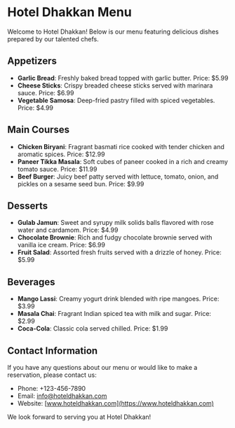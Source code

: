 # Hotel Dhakkan Menu

Welcome to Hotel Dhakkan! Below is our menu featuring delicious dishes prepared by our talented chefs.

## Appetizers

- **Garlic Bread**: Freshly baked bread topped with garlic butter. Price: $5.99
- **Cheese Sticks**: Crispy breaded cheese sticks served with marinara sauce. Price: $6.99
- **Vegetable Samosa**: Deep-fried pastry filled with spiced vegetables. Price: $4.99

## Main Courses

- **Chicken Biryani**: Fragrant basmati rice cooked with tender chicken and aromatic spices. Price: $12.99
- **Paneer Tikka Masala**: Soft cubes of paneer cooked in a rich and creamy tomato sauce. Price: $11.99
- **Beef Burger**: Juicy beef patty served with lettuce, tomato, onion, and pickles on a sesame seed bun. Price: $9.99

## Desserts

- **Gulab Jamun**: Sweet and syrupy milk solids balls flavored with rose water and cardamom. Price: $4.99
- **Chocolate Brownie**: Rich and fudgy chocolate brownie served with vanilla ice cream. Price: $6.99
- **Fruit Salad**: Assorted fresh fruits served with a drizzle of honey. Price: $5.99

## Beverages

- **Mango Lassi**: Creamy yogurt drink blended with ripe mangoes. Price: $3.99
- **Masala Chai**: Fragrant Indian spiced tea with milk and sugar. Price: $2.99
- **Coca-Cola**: Classic cola served chilled. Price: $1.99

## Contact Information

If you have any questions about our menu or would like to make a reservation, please contact us:

- Phone: +123-456-7890
- Email: info@hoteldhakkan.com
- Website: [www.hoteldhakkan.com](https://www.hoteldhakkan.com)

We look forward to serving you at Hotel Dhakkan!


